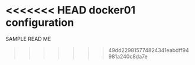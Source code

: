<<<<<<< HEAD
docker01 configuration
=======
SAMPLE READ ME
>>>>>>> 49dd229815774824341eabdff94981a240c8da7e
